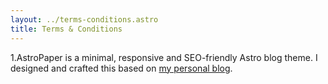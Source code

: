 ```yaml
---
layout: ../terms-conditions.astro
title: Terms & Conditions
---
```


1.AstroPaper is a minimal, responsive and SEO-friendly Astro blog theme. I designed and crafted this based on [my personal blog](https://satnaing.dev/blog).